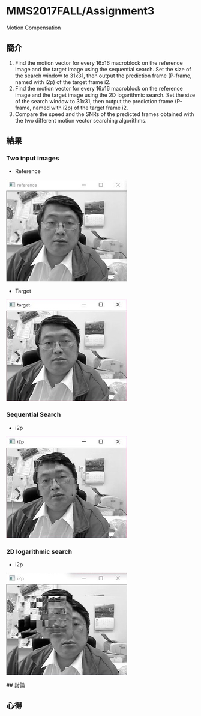 # MMS2017FALL/Assignment3
Motion Compensation

## 簡介
1. Find the motion vector for every 16x16 macroblock on the reference image and the target image using the sequential search. Set the size of the search window to 31x31, then output the prediction frame (P-frame, named with i2p) of the target frame i2.
2. Find the motion vector for every 16x16 macroblock on the reference image and the target image using the 2D logarithmic search. Set the size of the search window to 31x31, then output the prediction frame (P-frame, named with i2p) of the target frame i2.
3. Compare the speed and the SNRs of the predicted frames obtained with the two different motion vector searching algorithms.

## 結果

### Two input images

* Reference

![Picture](reference.jpg)

* Target

![Picture](target.jpg)

### Sequential Search

* i2p

![Picture](sequentialsearch.jpg)


### 2D logarithmic search

* i2p

![Picture](2Dlogarithmicsearch.jpg)


## 討論

## 心得
